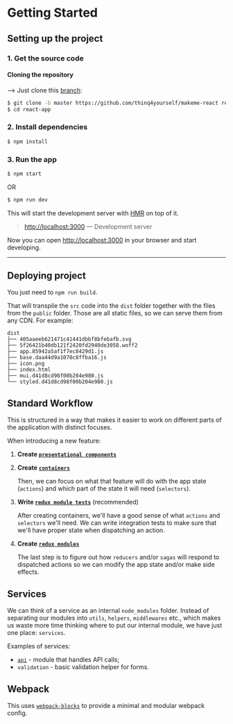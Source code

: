 # Getting Started

## Setting up the project
### 1. Get the source code

#### Cloning the repository
-->
Just clone this [branch](https://github.com/thinq4yourself/makeme-react):
```sh
$ git clone -b master https://github.com/thinq4yourself/makeme-react react-app
$ cd react-app
```

### 2. Install dependencies

```sh
$ npm install
```

### 3. Run the app

```sh
$ npm start
```
OR
```sh
$ npm run dev
```

This will start the development server with [HMR](https://webpack.github.io/docs/hot-module-replacement) on top of it.

> [http://localhost:3000](http://localhost:3000) — Development server<br>

Now you can open [http://localhost:3000](http://localhost:3000) in your browser and start developing.

---

## Deploying project

You just need to `npm run build`.

That will transpile the `src` code into the `dist` folder together with the files from the `public` folder. Those are all static files, so we can serve them from any CDN. For example:

```
dist
├── 405aaeeb621471c41441dbbf8bfebafb.svg
├── 5f26421b40db121f2420fd2940de3058.woff2
├── app.85942a5af1f7ec8429d1.js
├── base.daa44d9a1070c8ffba16.js
├── icon.png
├── index.html
├── mui.d41d8cd98f00b204e980.js
└── styled.d41d8cd98f00b204e980.js
```

## Standard Workflow

This is structured in a way that makes it easier to work on different parts of the application with distinct focuses.

When introducing a new feature:

1. **Create [`presentational components`](https://medium.com/@dan_abramov/smart-and-dumb-components-7ca2f9a7c7d0)**

2. **Create [`containers`](#)**
  
    Then, we can focus on what that feature will do with the app state (`actions`) and which part of the state it will need (`selectors`).

3. **Write [`redux module tests`](./Testing.md#Testing-Redux)** (recommended)

    After creating containers, we'll have a good sense of what `actions` and `selectors` we'll need. We can write integration tests to make sure that we'll have proper state when dispatching an action.

4. **Create [`redux modules`](./Redux.md)**

    The last step is to figure out how `reducers` and/or `sagas` will respond to dispatched actions so we can modify the app state and/or make side effects.

## Services
We can think of a service as an internal `node_modules` folder. Instead of separating our modules into `utils`, `helpers`, `middlewares` etc., which makes us waste more time thinking where to put our internal module, we have just one place: `services`.

Examples of services:

- [`api`](./Redux.md#api-service) - module that handles API calls;
- `validation` - basic validation helper for forms.

## Webpack
This uses [`webpack-blocks`](https://github.com/andywer/webpack-blocks) to provide a minimal and modular webpack config. 